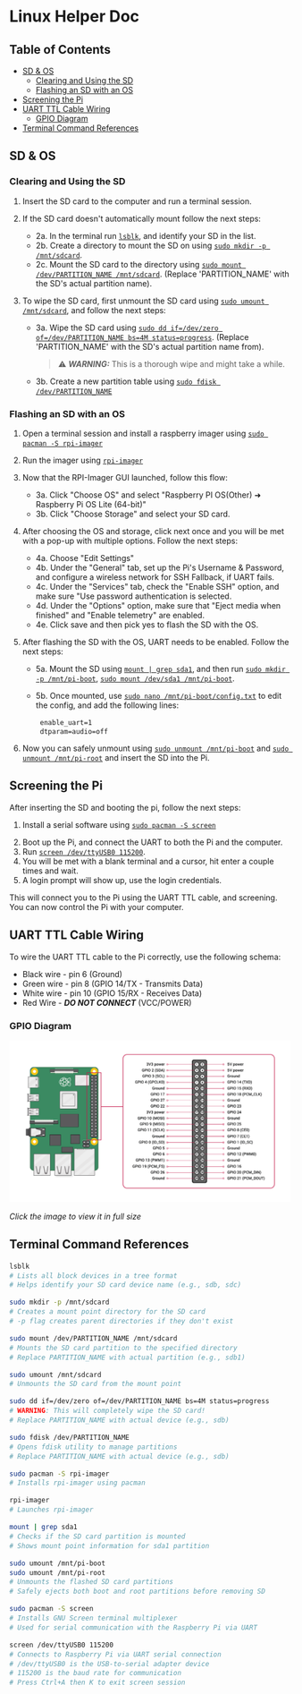 # Linux Helper Doc

## Table of Contents

- [SD & OS](#sd--os)
  - [Clearing and Using the SD](#clearing-and-using-the-sd)
  - [Flashing an SD with an OS](#flashing-an-sd-with-an-os)
- [Screening the Pi](#screening-the-pi)
- [UART TTL Cable Wiring](#uart-ttl-cable-wiring)
  - [GPIO Diagram](#gpio-diagram)
- [Terminal Command References](#terminal-command-references)

## SD & OS

### Clearing and Using the SD

1. Insert the SD card to the computer and run a terminal session.
2. If the SD card doesn't automatically mount follow the next steps:
   - 2a. In the terminal run [`lsblk`](#lsblk-ref), and identify your SD in the list.
   - 2b. Create a directory to mount the SD on using [`sudo mkdir -p /mnt/sdcard`](#mkdir-ref).
   - 2c. Mount the SD card to the directory using [`sudo mount /dev/PARTITION_NAME /mnt/sdcard`](#mount-ref). (Replace 'PARTITION_NAME' with the SD's actual partition name).
3. To wipe the SD card, first unmount the SD card using [`sudo umount /mnt/sdcard`](#unmount-ref), and follow the next steps:

   - 3a. Wipe the SD card using [`sudo dd if=/dev/zero of=/dev/PARTITION_NAME bs=4M status=progress`](#wipe-ref). (Replace 'PARTITION_NAME' with the SD's actual partition name from).
     > ⚠️ **_WARNING:_** This is a thorough wipe and might take a while.
   - 3b. Create a new partition table using [`sudo fdisk /dev/PARTITION_NAME`](#fdisk-ref)

### Flashing an SD with an OS

1. Open a terminal session and install a raspberry imager using [`sudo pacman -S rpi-imager`](#rpiimager-ref)
2. Run the imager using [`rpi-imager`](#runimager-ref)
3. Now that the RPI-Imager GUI launched, follow this flow:
   - 3a. Click "Choose OS" and select "Raspberry PI OS(Other) ➜ Raspberry Pi OS Lite (64-bit)"
   - 3b. Click "Choose Storage" and select your SD card.
4. After choosing the OS and storage, click next once and you will be met with a pop-up with multiple options. Follow the next steps:
   - 4a. Choose "Edit Settings"
   - 4b. Under the "General" tab, set up the Pi's Username & Password, and configure a wireless network for SSH Fallback, if UART fails.
   - 4c. Under the "Services" tab, check the "Enable SSH" option, and make sure "Use password authentication is selected.
   - 4d. Under the "Options" option, make sure that "Eject media when finished" and "Enable telemetry" are enabled.
   - 4e. Click save and then pick yes to flash the SD with the OS.
5. After flashing the SD with the OS, UART needs to be enabled. Follow the next steps:

   - 5a. Mount the SD using [`mount | grep sda1`](#mount-for-flash-ref), and then run [`sudo mkdir -p /mnt/pi-boot`](#mount-for-flash-ref), [`sudo mount /dev/sda1 /mnt/pi-boot`](#mount-for-flash-ref).
   - 5b. Once mounted, use [`sudo nano /mnt/pi-boot/config.txt`](#) to edit the config, and add the following lines:

     ```
      enable_uart=1
      dtparam=audio=off
     ```

6. Now you can safely unmount using [`sudo unmount /mnt/pi-boot`](#unmount-end-ref) and [`sudo unmount /mnt/pi-root`](#unmount-end-ref) and insert the SD into the Pi.

## Screening the Pi

After inserting the SD and booting the pi, follow the next steps:

1. Install a serial software using [`sudo pacman -S screen`](#serial-software-install-ref)

2) Boot up the Pi, and connect the UART to both the Pi and the computer.
3) Run [`screen /dev/ttyUSB0 115200`](#screen-the-pi-ref).
4) You will be met with a blank terminal and a cursor, hit enter a couple times and wait.
5) A login prompt will show up, use the login credentials.

This will connect you to the Pi using the UART TTL cable, and screening. You can now control the Pi with your computer.

## UART TTL Cable Wiring

To wire the UART TTL cable to the Pi correctly, use the following schema:

- Black wire - pin 6 (Ground)
- Green wire - pin 8 (GPIO 14/TX - Transmits Data)
- White wire - pin 10 (GPIO 15/RX - Receives Data)
- Red Wire - **_DO NOT CONNECT_** (VCC/POWER)

### GPIO Diagram

![UART TTL Cable Wiring](./references/rpi3bplus_gpio.png)

_Click the image to view it in full size_

## Terminal Command References

<a name="lsblk-ref"></a>

```bash
lsblk
# Lists all block devices in a tree format
# Helps identify your SD card device name (e.g., sdb, sdc)
```

<a name="mkdir-ref"></a>

```bash
sudo mkdir -p /mnt/sdcard
# Creates a mount point directory for the SD card
# -p flag creates parent directories if they don't exist
```

<a name="mount-ref"></a>

```bash
sudo mount /dev/PARTITION_NAME /mnt/sdcard
# Mounts the SD card partition to the specified directory
# Replace PARTITION_NAME with actual partition (e.g., sdb1)
```

<a name="unmount-ref"></a>

```bash
sudo umount /mnt/sdcard
# Unmounts the SD card from the mount point
```

<a name="wipe-ref"></a>

```bash
sudo dd if=/dev/zero of=/dev/PARTITION_NAME bs=4M status=progress
# WARNING: This will completely wipe the SD card!
# Replace PARTITION_NAME with actual device (e.g., sdb)
```

<a name="fdisk-ref"></a>

```bash
sudo fdisk /dev/PARTITION_NAME
# Opens fdisk utility to manage partitions
# Replace PARTITION_NAME with actual device (e.g., sdb)
```

<a name="rpiimager-ref"></a>

```bash
sudo pacman -S rpi-imager
# Installs rpi-imager using pacman
```

<a name="runimager-ref"></a>

```bash
rpi-imager
# Launches rpi-imager
```

<a name="mount-for-flash-ref"></a>

```bash
mount | grep sda1
# Checks if the SD card partition is mounted
# Shows mount point information for sda1 partition
```

<a name="unmount-end-ref"></a>

```bash
sudo umount /mnt/pi-boot
sudo umount /mnt/pi-root
# Unmounts the flashed SD card partitions
# Safely ejects both boot and root partitions before removing SD
```

<a name="serial-software-install-ref"></a>

```bash
sudo pacman -S screen
# Installs GNU Screen terminal multiplexer
# Used for serial communication with the Raspberry Pi via UART
```

<a name="screen-the-pi-ref"></a>

```bash
screen /dev/ttyUSB0 115200
# Connects to Raspberry Pi via UART serial connection
# /dev/ttyUSB0 is the USB-to-serial adapter device
# 115200 is the baud rate for communication
# Press Ctrl+A then K to exit screen session
```
